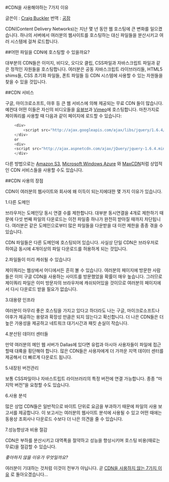 #CDN을 사용해야하는 7가지 이유

글쓴이 : [Craig Buckler](http://www.sitepoint.com/author/craig-buckler/)
번역 : [공잠](http://gongjam.co.kr/)

CDN(Content Delivery Networks)는 지난 몇 년 동안 웹 호스팅에 큰 변화를 일으켰습니다. 하나의 서버에서 여러분의 웹사이트를 호스팅하는 대신 파일들을 분산시키고 여러 시스템에 걸쳐 로드합니다.

##어떤 파일을 CDN에 호스팅할 수 있을까요?

대부분의 CDN들은 이미지, 비디오, 오디오 클립, CSS파일과 자바스크립트 파일과 같은 정적인 자원들을 호스팅합니다. 여러분은 공동 자바스크립트 라이브러리들, HTML5 shims들, CSS 초기화 파일들, 폰트 파일들 등 CDN 시스템에 사용할 수 있는 자원들을 찾을 수 있을 것입니다.

##CDN 서비스

구글, 마이크로소프트, 야후 등 큰 웹 서비스에 의해 제공되는 무료 CDN 들이 많습니다. 예컨대 어떤 이들은 자신의 비디오들을 [유뷰브](http://www.youtube.com/)과 [Vimeo](http://vimeo.com/)에 호스팅합니다. 마찬가지로 제이쿼리를 사용할 때 다음과 같이 페이지에 로드할 수 있습니다:

```javascript
    <div>
        <script src="http://ajax.googleapis.com/ajax/libs/jquery/1.6.4/jquery.min.js.js"></script>
    </div>
    or
    <div>
    <script src="http://ajax.aspnetcdn.com/ajax/jQuery/jquery-1.6.4.min.js"></script>
    </div>
```

다른 방법으로는 [Amazon S3](http://aws.amazon.com/s3/), [Microsoft Windows Azure](http://www.microsoft.com/windowsazure/) 와 [MaxCDN](http://maxcdn.com/)처럼 상업적인 CDN 서비스들을 사용할 수도 있습니다.

##CDN 사용의 장점

CDN이 여러분의 웹사이트와 회사에 왜 이득이 되는지에대한 몇 가지 이유가 있습니다.

1.다른 도메인

브라우저는 도메인당 동시 연결 수를 제한합니다. 대부분 동시연결을 4개로 제한하기 때문에 다섯 번째 파일의 다운로드는 이전 파일중 하나가 완전히 받아질 때까지 차단됩니다. 여러분은 같은 도메인으로부터 많은 파일들을 다운받을 대 이런 제한을 종종 겪을 수 있습니다.

CDN 파일들은 다른 도메인에 호스팅되어 있습니다. 사실상 단일 CDN은 브라우저로 하여금 동시에 4개이상의 파일 다운로드를 허용하게 되는 것입니다.

2.파일들이 미리 캐쉬될 수 있습니다

제이쿼리는 웹상에서 어디에서든 흔히 볼 수 있습니다. 여러분의 페이지에 방문한 사람들은 이미 구글 CDN을 사용하는 사이트를 방문했었을 확률이 매우 높습니다. 그러므로 제이쿼리 파일은 이미 방문자의 브라우저에 캐쉬되어있을 것이므로 여러분의 페이지에서 다시 다운로드 받을 필요가 없습니다.

3.대용량 인프라

여러분이 아무리 좋은 호스팅을 가지고 있다고 하더라도 나는 구글, 마이크로소프트나 야후가 제공하는 용량과 확장성 만큼은 되지 않는다고 확신합니다. 더 나은 CDN들은 더 높은 가용성을 제공하고 네트워크 대기시간과 패킷 손실이 작습니다.

4.분산된 데이터 센터들

만약 여러분의 메인 웹 서버가 Dallas에 있다면 유럽과 아시아 사용자들이 파일에 접근할때 대륙을 횡단해야 합니다. 많은 CDN들은 사용자에게 더 가까운 지역 데이터 센터를 제공해서 더 빠르게 다운로드 됩니다.

5.내장된 버전관리

보통 CSS파일이나 자바스트립트 라이브러리의 특정 버전에 연결 가능합니다. 종종 “마지막 버전”을 요청할 수도 있습니다.

6.사용 분석

많은 상업 CDN들은 일반적으로 바이트 단위로 요금을 부과하기 때문에 파일의 사용 보고서를 제공합니다. 이 보고서는 여러분의 웹사이트 분석에 사용될 수 있고 어떤 때에는 동용상 조회사나 다운로드 수보다 더 나은 의견을 줄 수 있습니다.

7.성능향상과 비용 절감

CDN은 부하를 분산시키고 대역폭을 절약하고 성능을 향상시키며 호스팅 비용(때로는 무료)을 절감할 수 있습니다.

_좋아하지 않을 이유가 무엇일까요?_

여러분이 기대하는 것처럼 이것이 전부가 아닙니다. 곧 [CDN을 사용하지 않는 7가지 이유](http://www.sitepoint.com/7-reasons-not-to-use-a-cdn/) 로 돌아오겠습니다...
